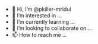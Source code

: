 - 👋 Hi, I’m @pkiller-mridul
- 👀 I’m interested in ...
- 🌱 I’m currently learning ...
- 💞️ I’m looking to collaborate on ...
- 📫 How to reach me ...

<!---
pkiller-mridul/pkiller-mridul is a ✨ special ✨ repository because its `README.md` (this file) appears on your GitHub profile.
You can click the Preview link to take a look at your changes.
--->
